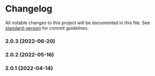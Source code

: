 # Changelog

All notable changes to this project will be documented in this file. See [standard-version](https://github.com/conventional-changelog/standard-version) for commit guidelines.

### 2.0.3 (2022-06-20)

### 2.0.2 (2022-05-16)

### 2.0.1 (2022-04-14)
